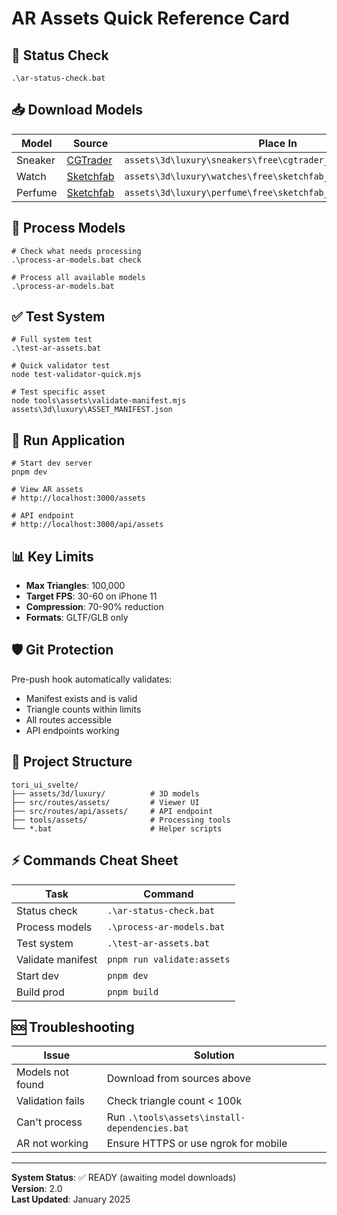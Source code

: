 # AR Assets Quick Reference Card

## 🎯 Status Check
```batch
.\ar-status-check.bat
```

## 📥 Download Models
| Model | Source | Place In |
|-------|--------|----------|
| Sneaker | [CGTrader](https://www.cgtrader.com/free-3d-models/sports/equipment/sneaker) | `assets\3d\luxury\sneakers\free\cgtrader_generic_sneaker\raw\` |
| Watch | [Sketchfab](https://sketchfab.com/3d-models/low-poly-watch-85e3fe10d5e9411fbcd409f7eab6524f) | `assets\3d\luxury\watches\free\sketchfab_lowpoly_watch\raw\` |
| Perfume | [Sketchfab](https://sketchfab.com/3d-models/3d-perfume-bottle-for-product-visualizations-6e58cd19fb4f49829411c7f97df14f6e) | `assets\3d\luxury\perfume\free\sketchfab_perfume_bottle\raw\` |

## 🔧 Process Models
```batch
# Check what needs processing
.\process-ar-models.bat check

# Process all available models
.\process-ar-models.bat
```

## ✅ Test System
```batch
# Full system test
.\test-ar-assets.bat

# Quick validator test
node test-validator-quick.mjs

# Test specific asset
node tools\assets\validate-manifest.mjs assets\3d\luxury\ASSET_MANIFEST.json
```

## 🚀 Run Application
```batch
# Start dev server
pnpm dev

# View AR assets
# http://localhost:3000/assets

# API endpoint
# http://localhost:3000/api/assets
```

## 📊 Key Limits
- **Max Triangles**: 100,000
- **Target FPS**: 30-60 on iPhone 11
- **Compression**: 70-90% reduction
- **Formats**: GLTF/GLB only

## 🛡️ Git Protection
Pre-push hook automatically validates:
- Manifest exists and is valid
- Triangle counts within limits
- All routes accessible
- API endpoints working

## 📁 Project Structure
```
tori_ui_svelte/
├── assets/3d/luxury/          # 3D models
├── src/routes/assets/         # Viewer UI
├── src/routes/api/assets/     # API endpoint
├── tools/assets/              # Processing tools
└── *.bat                      # Helper scripts
```

## ⚡ Commands Cheat Sheet
| Task | Command |
|------|---------|
| Status check | `.\ar-status-check.bat` |
| Process models | `.\process-ar-models.bat` |
| Test system | `.\test-ar-assets.bat` |
| Validate manifest | `pnpm run validate:assets` |
| Start dev | `pnpm dev` |
| Build prod | `pnpm build` |

## 🆘 Troubleshooting
| Issue | Solution |
|-------|----------|
| Models not found | Download from sources above |
| Validation fails | Check triangle count < 100k |
| Can't process | Run `.\tools\assets\install-dependencies.bat` |
| AR not working | Ensure HTTPS or use ngrok for mobile |

---
**System Status**: ✅ READY (awaiting model downloads)  
**Version**: 2.0  
**Last Updated**: January 2025